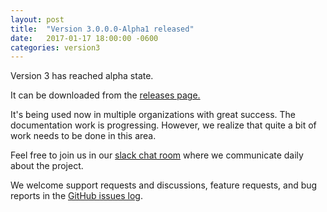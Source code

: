 ```yaml
---
layout: post
title:  "Version 3.0.0.0-Alpha1 released"
date:   2017-01-17 18:00:00 -0600
categories: version3
---
```


Version 3 has reached alpha state.

It can be downloaded from the [releases page.](https://github.com/utPLSQL/utPLSQL/releases)

It's being used now in multiple organizations with great success.   The documentation work is progressing.  However, we realize that quite a bit of work needs to be done in this area. 

Feel free to join us in our [slack chat room](https://join.slack.com/t/utplsql/shared_invite/zt-xwm68udy-4cF_3PNEyczYEbWr38W5ww) where we communicate daily about the project.

We welcome support requests and discussions, feature requests, and bug reports in the [GitHub issues log](https://github.com/utPLSQL/utPLSQL/issues).
 
